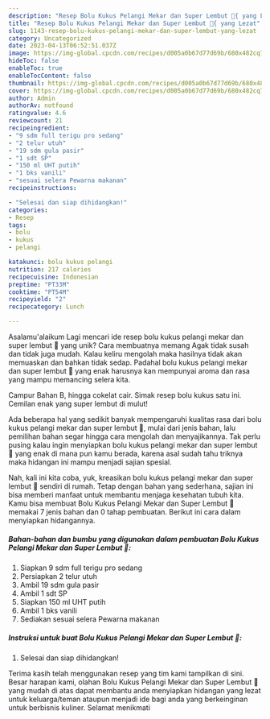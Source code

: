 ```yaml
---
description: "Resep Bolu Kukus Pelangi Mekar dan Super Lembut 🌈{ yang Lezat"
title: "Resep Bolu Kukus Pelangi Mekar dan Super Lembut 🌈{ yang Lezat"
slug: 1143-resep-bolu-kukus-pelangi-mekar-dan-super-lembut-yang-lezat
category: Uncategorized
date: 2023-04-13T06:52:51.037Z
image: https://img-global.cpcdn.com/recipes/d005a0b67d77d69b/680x482cq70/bolu-kukus-pelangi-mekar-dan-super-lembut-foto-resep-utama.jpg
hideToc: false
enableToc: true
enableTocContent: false
thumbnail: https://img-global.cpcdn.com/recipes/d005a0b67d77d69b/680x482cq70/bolu-kukus-pelangi-mekar-dan-super-lembut-foto-resep-utama.jpg
cover: https://img-global.cpcdn.com/recipes/d005a0b67d77d69b/680x482cq70/bolu-kukus-pelangi-mekar-dan-super-lembut-foto-resep-utama.jpg
author: Admin
authorAv: notfound
ratingvalue: 4.6
reviewcount: 21
recipeingredient:
- "9 sdm full terigu pro sedang"
- "2 telur utuh"
- "19 sdm gula pasir"
- "1 sdt SP"
- "150 ml UHT putih"
- "1 bks vanili"
- "sesuai selera Pewarna makanan"
recipeinstructions:

- "Selesai dan siap dihidangkan!"
categories:
- Resep
tags:
- bolu
- kukus
- pelangi

katakunci: bolu kukus pelangi 
nutrition: 217 calories
recipecuisine: Indonesian
preptime: "PT33M"
cooktime: "PT54M"
recipeyield: "2"
recipecategory: Lunch

---
```



Asalamu'alaikum Lagi mencari ide resep bolu kukus pelangi mekar dan super lembut 🌈 yang unik? Cara membuatnya memang Agak tidak susah dan tidak juga mudah. Kalau keliru mengolah maka hasilnya tidak akan memuaskan dan bahkan tidak sedap. Padahal bolu kukus pelangi mekar dan super lembut 🌈 yang enak harusnya kan mempunyai aroma dan rasa yang mampu memancing selera kita.


Campur Bahan B, hingga cokelat cair. Simak resep bolu kukus satu ini. Cemilan enak yang super lembut di mulut!

Ada beberapa hal yang sedikit banyak mempengaruhi kualitas rasa dari bolu kukus pelangi mekar dan super lembut 🌈, mulai dari jenis bahan, lalu pemilihan bahan segar hingga cara mengolah dan menyajikannya. Tak perlu pusing kalau ingin menyiapkan bolu kukus pelangi mekar dan super lembut 🌈 yang enak di mana pun kamu berada, karena asal sudah tahu triknya maka hidangan ini mampu menjadi sajian spesial.


Nah, kali ini kita coba, yuk, kreasikan bolu kukus pelangi mekar dan super lembut 🌈 sendiri di rumah. Tetap dengan bahan yang sederhana, sajian ini bisa memberi manfaat untuk membantu menjaga kesehatan tubuh kita. Kamu bisa membuat Bolu Kukus Pelangi Mekar dan Super Lembut 🌈 memakai 7 jenis bahan dan 0 tahap pembuatan. Berikut ini cara dalam menyiapkan hidangannya.

<!--inarticleads1-->

##### Bahan-bahan dan bumbu yang digunakan dalam pembuatan Bolu Kukus Pelangi Mekar dan Super Lembut 🌈:

1. Siapkan 9 sdm full terigu pro sedang
1. Persiapkan 2 telur utuh
1. Ambil 19 sdm gula pasir
1. Ambil 1 sdt SP
1. Siapkan 150 ml UHT putih
1. Ambil 1 bks vanili
1. Sediakan sesuai selera Pewarna makanan




<!--inarticleads2-->

##### Instruksi untuk buat Bolu Kukus Pelangi Mekar dan Super Lembut 🌈:


1. Selesai dan siap dihidangkan!



Terima kasih telah menggunakan resep yang tim kami tampilkan di sini. Besar harapan kami, olahan Bolu Kukus Pelangi Mekar dan Super Lembut 🌈 yang mudah di atas dapat membantu anda menyiapkan hidangan yang lezat untuk keluarga/teman ataupun menjadi ide bagi anda yang berkeinginan untuk berbisnis kuliner. Selamat menikmati

